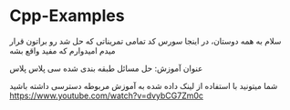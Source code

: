 # Cpp-Examples

سلام به همه دوستان، در اینجا سورس کد تمامی تمریناتی که حل شد رو براتون قرار میدم امیدوارم که مفید واقع بشه

عنوان آموزش: حل مسائل طبقه بندی شده سی پلاس پلاس

شما میتونید با استفاده از لینک داده شده به آموزش مربوطه دسترسی داشته باشید
https://www.youtube.com/watch?v=dvybCG7Zm0c
